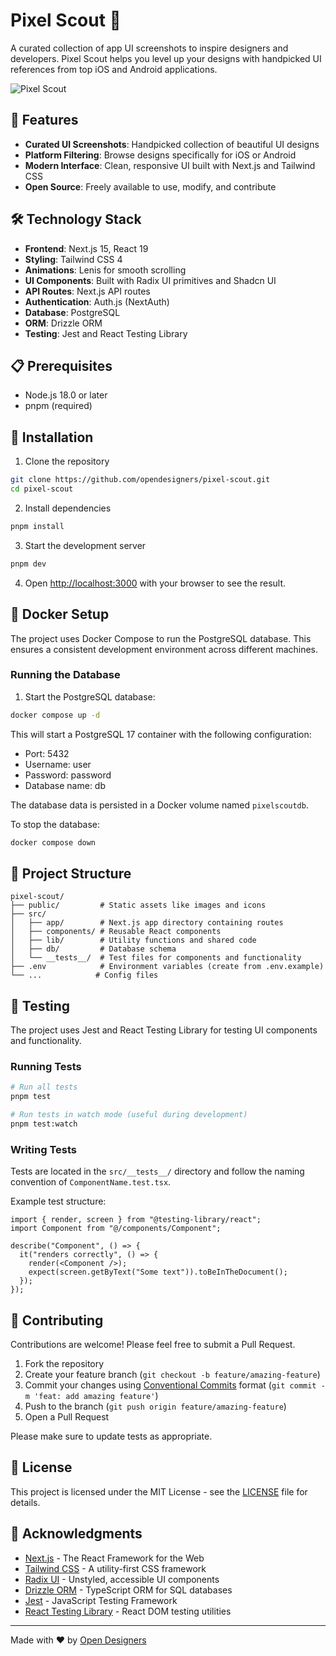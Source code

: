 # Pixel Scout 🎨

A curated collection of app UI screenshots to inspire designers and developers. Pixel Scout helps you level up your designs with handpicked UI references from top iOS and Android applications.

![Pixel Scout](https://via.placeholder.com/800x400?text=Pixel+Scout)

## 🚀 Features

- **Curated UI Screenshots**: Handpicked collection of beautiful UI designs
- **Platform Filtering**: Browse designs specifically for iOS or Android
- **Modern Interface**: Clean, responsive UI built with Next.js and Tailwind CSS
- **Open Source**: Freely available to use, modify, and contribute

## 🛠️ Technology Stack

- **Frontend**: Next.js 15, React 19
- **Styling**: Tailwind CSS 4
- **Animations**: Lenis for smooth scrolling
- **UI Components**: Built with Radix UI primitives and Shadcn UI
- **API Routes**: Next.js API routes
- **Authentication**: Auth.js (NextAuth)
- **Database**: PostgreSQL
- **ORM**: Drizzle ORM
- **Testing**: Jest and React Testing Library

## 📋 Prerequisites

- Node.js 18.0 or later
- pnpm (required)

## 🔧 Installation

1. Clone the repository

```bash
git clone https://github.com/opendesigners/pixel-scout.git
cd pixel-scout
```

2. Install dependencies

```bash
pnpm install
```

3. Start the development server

```bash
pnpm dev
```

4. Open [http://localhost:3000](http://localhost:3000) with your browser to see the result.

## 🐳 Docker Setup

The project uses Docker Compose to run the PostgreSQL database. This ensures a consistent development environment across different machines.

### Running the Database

1. Start the PostgreSQL database:

```bash
docker compose up -d
```

This will start a PostgreSQL 17 container with the following configuration:

- Port: 5432
- Username: user
- Password: password
- Database name: db

The database data is persisted in a Docker volume named `pixelscoutdb`.

To stop the database:

```bash
docker compose down
```

## 🧩 Project Structure

```
pixel-scout/
├── public/         # Static assets like images and icons
├── src/
│   ├── app/        # Next.js app directory containing routes
│   ├── components/ # Reusable React components
│   ├── lib/        # Utility functions and shared code
│   ├── db/         # Database schema
│   └── __tests__/  # Test files for components and functionality
├── .env            # Environment variables (create from .env.example)
└── ...            # Config files
```

## 🧪 Testing

The project uses Jest and React Testing Library for testing UI components and functionality.

### Running Tests

```bash
# Run all tests
pnpm test

# Run tests in watch mode (useful during development)
pnpm test:watch
```

### Writing Tests

Tests are located in the `src/__tests__/` directory and follow the naming convention of `ComponentName.test.tsx`.

Example test structure:

```tsx
import { render, screen } from "@testing-library/react";
import Component from "@/components/Component";

describe("Component", () => {
  it("renders correctly", () => {
    render(<Component />);
    expect(screen.getByText("Some text")).toBeInTheDocument();
  });
});
```

## 🤝 Contributing

Contributions are welcome! Please feel free to submit a Pull Request.

1. Fork the repository
2. Create your feature branch (`git checkout -b feature/amazing-feature`)
3. Commit your changes using [Conventional Commits](https://www.conventionalcommits.org/) format (`git commit -m 'feat: add amazing feature'`)
4. Push to the branch (`git push origin feature/amazing-feature`)
5. Open a Pull Request

Please make sure to update tests as appropriate.

## 📜 License

This project is licensed under the MIT License - see the [LICENSE](LICENSE) file for details.

## 👥 Acknowledgments

- [Next.js](https://nextjs.org) - The React Framework for the Web
- [Tailwind CSS](https://tailwindcss.com) - A utility-first CSS framework
- [Radix UI](https://www.radix-ui.com) - Unstyled, accessible UI components
- [Drizzle ORM](https://orm.drizzle.team) - TypeScript ORM for SQL databases
- [Jest](https://jestjs.io/) - JavaScript Testing Framework
- [React Testing Library](https://testing-library.com/docs/react-testing-library/intro/) - React DOM testing utilities

---

Made with ❤️ by [Open Designers](https://github.com/open-designers)

